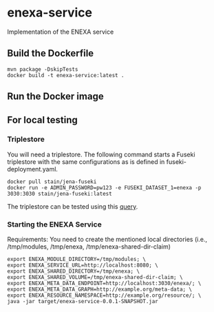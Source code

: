 # enexa-service

Implementation of the ENEXA service



## Build the Dockerfile 

```shell
mvn package -DskipTests
docker build -t enexa-service:latest .
```

## Run the Docker image 




## For local testing

### Triplestore 

You will need a triplestore. 
The following command starts a Fuseki triplestore with the same configurations as is defined in fuseki-deployment.yaml.

```shell
docker pull stain/jena-fuseki
docker run -e ADMIN_PASSWORD=pw123 -e FUSEKI_DATASET_1=enexa -p 3030:3030 stain/jena-fuseki:latest 
```

The triplestore can be tested using this [query](http://localhost:3030/#/dataset/enexa/query?query=PREFIX%20rdf%3A%20%3Chttp%3A%2F%2Fwww.w3.org%2F1999%2F02%2F22-rdf-syntax-ns%23%3E%0APREFIX%20rdfs%3A%20%3Chttp%3A%2F%2Fwww.w3.org%2F2000%2F01%2Frdf-schema%23%3E%0ASELECT%20%2A%20WHERE%20%7B%0A%20%20%3Fsub%20%3Fpred%20%3Fobj%20.%0A%7D%20LIMIT%2010).

### Starting the ENEXA Service

Requirements: You need to create the mentioned local directories (i.e., /tmp/modules, /tmp/enexa, /tmp/enexa-shared-dir-claim)

```shell
export ENEXA_MODULE_DIRECTORY=/tmp/modules; \
export ENEXA_SERVICE_URL=http://localhost:8080; \
export ENEXA_SHARED_DIRECTORY=/tmp/enexa; \
export ENEXA_SHARED_VOLUME=/tmp/enexa-shared-dir-claim; \
export ENEXA_META_DATA_ENDPOINT=http://localhost:3030/enexa/; \
export ENEXA_META_DATA_GRAPH=http://example.org/meta-data; \
export ENEXA_RESOURCE_NAMESPACE=http://example.org/resource/; \
java -jar target/enexa-service-0.0.1-SNAPSHOT.jar 
```


